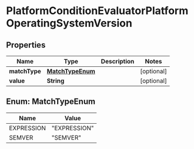 

# PlatformConditionEvaluatorPlatformOperatingSystemVersion


## Properties

| Name | Type | Description | Notes |
|------------ | ------------- | ------------- | -------------|
|**matchType** | [**MatchTypeEnum**](#MatchTypeEnum) |  |  [optional] |
|**value** | **String** |  |  [optional] |



## Enum: MatchTypeEnum

| Name | Value |
|---- | -----|
| EXPRESSION | &quot;EXPRESSION&quot; |
| SEMVER | &quot;SEMVER&quot; |



